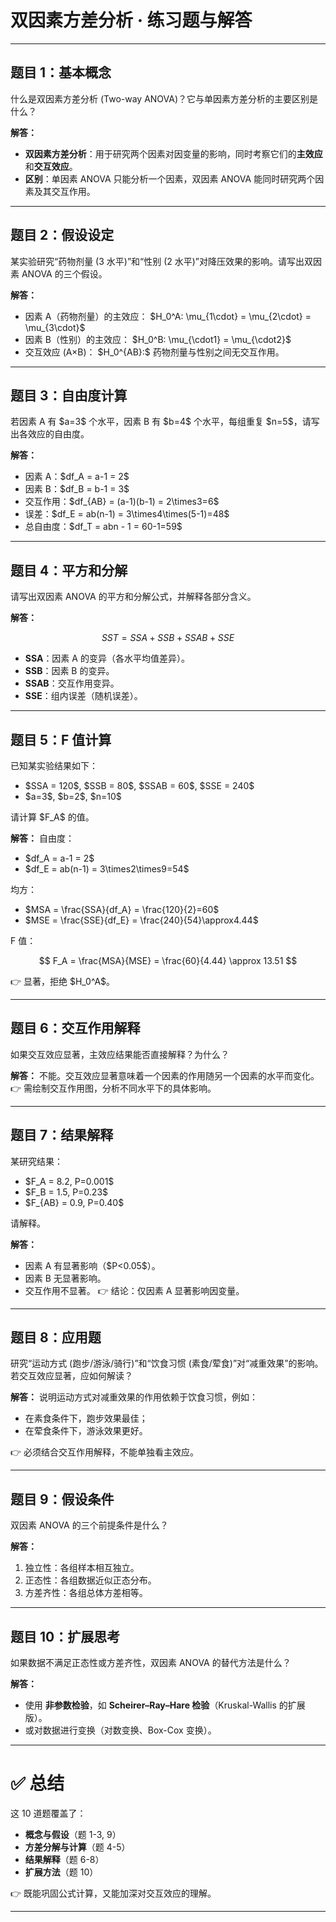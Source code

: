 

# 双因素方差分析 · 练习题与解答

---

## 题目 1：基本概念

什么是双因素方差分析 (Two-way ANOVA)？它与单因素方差分析的主要区别是什么？

**解答：**

* **双因素方差分析**：用于研究两个因素对因变量的影响，同时考察它们的**主效应**和**交互效应**。
* **区别**：单因素 ANOVA 只能分析一个因素，双因素 ANOVA 能同时研究两个因素及其交互作用。

---

## 题目 2：假设设定

某实验研究“药物剂量 (3 水平)”和“性别 (2 水平)”对降压效果的影响。请写出双因素 ANOVA 的三个假设。

**解答：**

* 因素 A（药物剂量）的主效应：
  \$H\_0^A: \mu\_{1\cdot} = \mu\_{2\cdot} = \mu\_{3\cdot}\$
* 因素 B（性别）的主效应：
  \$H\_0^B: \mu\_{\cdot1} = \mu\_{\cdot2}\$
* 交互效应 (A×B)：
  \$H\_0^{AB}:\$ 药物剂量与性别之间无交互作用。

---

## 题目 3：自由度计算

若因素 A 有 \$a=3\$ 个水平，因素 B 有 \$b=4\$ 个水平，每组重复 \$n=5\$，请写出各效应的自由度。

**解答：**

* 因素 A：\$df\_A = a-1 = 2\$
* 因素 B：\$df\_B = b-1 = 3\$
* 交互作用：\$df\_{AB} = (a-1)(b-1) = 2\times3=6\$
* 误差：\$df\_E = ab(n-1) = 3\times4\times(5-1)=48\$
* 总自由度：\$df\_T = abn - 1 = 60-1=59\$

---

## 题目 4：平方和分解

请写出双因素 ANOVA 的平方和分解公式，并解释各部分含义。

**解答：**

$$
SST = SSA + SSB + SSAB + SSE
$$

* **SSA**：因素 A 的变异（各水平均值差异）。
* **SSB**：因素 B 的变异。
* **SSAB**：交互作用变异。
* **SSE**：组内误差（随机误差）。

---

## 题目 5：F 值计算

已知某实验结果如下：

* \$SSA = 120\$, \$SSB = 80\$, \$SSAB = 60\$, \$SSE = 240\$
* \$a=3\$, \$b=2\$, \$n=10\$

请计算 \$F\_A\$ 的值。

**解答：**
自由度：

* \$df\_A = a-1 = 2\$
* \$df\_E = ab(n-1) = 3\times2\times9=54\$

均方：

* \$MSA = \frac{SSA}{df\_A} = \frac{120}{2}=60\$
* \$MSE = \frac{SSE}{df\_E} = \frac{240}{54}\approx4.44\$

F 值：

$$
F_A = \frac{MSA}{MSE} = \frac{60}{4.44} \approx 13.51
$$

👉 显著，拒绝 \$H\_0^A\$。

---

## 题目 6：交互作用解释

如果交互效应显著，主效应结果能否直接解释？为什么？

**解答：**
不能。交互效应显著意味着一个因素的作用随另一个因素的水平而变化。
👉 需绘制交互作用图，分析不同水平下的具体影响。

---

## 题目 7：结果解释

某研究结果：

* \$F\_A = 8.2, P=0.001\$
* \$F\_B = 1.5, P=0.23\$
* \$F\_{AB} = 0.9, P=0.40\$

请解释。

**解答：**

* 因素 A 有显著影响（\$P<0.05\$）。
* 因素 B 无显著影响。
* 交互作用不显著。
  👉 结论：仅因素 A 显著影响因变量。

---

## 题目 8：应用题

研究“运动方式 (跑步/游泳/骑行)”和“饮食习惯 (素食/荤食)”对“减重效果”的影响。若交互效应显著，应如何解读？

**解答：**
说明运动方式对减重效果的作用依赖于饮食习惯，例如：

* 在素食条件下，跑步效果最佳；
* 在荤食条件下，游泳效果更好。

👉 必须结合交互作用解释，不能单独看主效应。

---

## 题目 9：假设条件

双因素 ANOVA 的三个前提条件是什么？

**解答：**

1. 独立性：各组样本相互独立。
2. 正态性：各组数据近似正态分布。
3. 方差齐性：各组总体方差相等。

---

## 题目 10：扩展思考

如果数据不满足正态性或方差齐性，双因素 ANOVA 的替代方法是什么？

**解答：**

* 使用 **非参数检验**，如 **Scheirer–Ray–Hare 检验**（Kruskal-Wallis 的扩展版）。
* 或对数据进行变换（对数变换、Box-Cox 变换）。

---

# ✅ 总结

这 10 道题覆盖了：

* **概念与假设**（题 1-3, 9）
* **方差分解与计算**（题 4-5）
* **结果解释**（题 6-8）
* **扩展方法**（题 10）

👉 既能巩固公式计算，又能加深对交互效应的理解。

---


